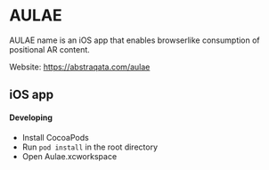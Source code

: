 # AULAE

AULAE name is an iOS app that enables browserlike consumption of positional AR content.

Website: https://abstraqata.com/aulae


## iOS app

#### Developing
* Install CocoaPods
* Run ```pod install``` in the root directory
* Open Aulae.xcworkspace
